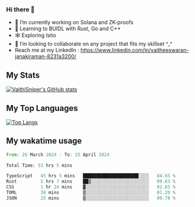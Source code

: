 ### Hi there 👋

- 🔭 I’m currently working on Solana and ZK-proofs
- 📖 Learning to BUIDL with Rust, Go and C++
- 🕸️ Exploring Istio
- 👯 I’m looking to collaborate on any project that fits my skillset ^_^
- Reach me at my LinkedIn : https://www.linkedin.com/in/vaitheeswaran-janakiraman-8231a3200/

## My Stats
[![VaithiSniper's GitHub stats](https://github-readme-stats.vercel.app/api?username=VaithiSniper&hide=stars&theme=radical)](https://github.com/anuraghazra/github-readme-stats)

## My Top Languages

[![Top Langs](https://github-readme-stats.vercel.app/api/top-langs/?username=VaithiSniper&layout=compact)](https://github.com/anuraghazra/github-readme-stats)

## My wakatime usage

<!--START_SECTION:waka-->

```rust
From: 26 March 2024 - To: 25 April 2024

Total Time: 53 hrs 5 mins

TypeScript   45 hrs 5 mins   █████████████████████░░░░   84.65 %
Rust         5 hrs 7 mins    ██▒░░░░░░░░░░░░░░░░░░░░░░   09.63 %
CSS          1 hr 24 mins    ▓░░░░░░░░░░░░░░░░░░░░░░░░   02.65 %
TOML         38 mins         ▒░░░░░░░░░░░░░░░░░░░░░░░░   01.20 %
JSON         25 mins         ▒░░░░░░░░░░░░░░░░░░░░░░░░   00.78 %
```

<!--END_SECTION:waka-->
